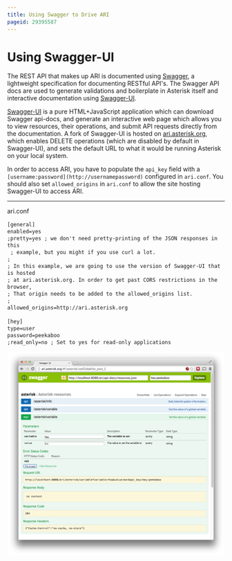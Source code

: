 ```yaml
---
title: Using Swagger to Drive ARI
pageid: 29395587
---
```


Using Swagger-UI
================

The REST API that makes up ARI is documented using [Swagger](https://developers.helloreverb.com/swagger/), a lightweight specification for documenting RESTful API's. The Swagger API docs are used to generate validations and boilerplate in Asterisk itself and interactive documentation using [Swagger-UI](https://github.com/wordnik/swagger-ui).

[Swagger-UI](https://github.com/wordnik/swagger-ui) is a pure HTML+JavaScript application which can download Swagger api-docs, and generate an interactive web page which allows you to view resources, their operations, and submit API requests directly from the documentation. A fork of Swagger-UI is hosted on [ari.asterisk.org](http://ari.asterisk.org), which enables DELETE operations (which are disabled by default in Swagger-UI), and sets the default URL to what it would be running Asterisk on your local system.

In order to access ARI, you have to populate the `api_key` field with a `[username:password](http://usernamepassword)` configured in `ari.conf`. You should also set `allowed_origins` in `ari.conf` to allow the site hosting Swagger-UI to access ARI.




---

  
ari.conf  

```text
[general]
enabled=yes
;pretty=yes ; we don't need pretty-printing of the JSON responses in this
 ; example, but you might if you use curl a lot.
;
; In this example, we are going to use the version of Swagger-UI that is hosted
; at ari.asterisk.org. In order to get past CORS restrictions in the browser,
; That origin needs to be added to the allowed_origins list.
;
allowed_origins=http://ari.asterisk.org
 
[hey]
type=user
password=peekaboo
;read_only=no ; Set to yes for read-only applications

```



![Getting Started with ARI](swagger-ui-screenshot.png)

